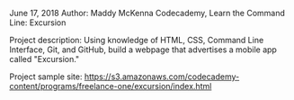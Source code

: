 June 17, 2018
Author: Maddy McKenna
Codecademy, Learn the Command Line: Excursion

Project description: Using knowledge of HTML, CSS, Command Line Interface, Git, and GitHub, 
build a webpage that advertises a mobile app called "Excursion."

Project sample site:
https://s3.amazonaws.com/codecademy-content/programs/freelance-one/excursion/index.html

